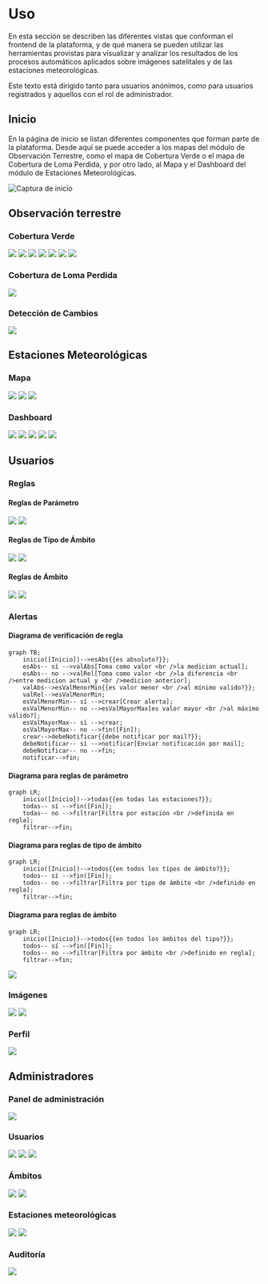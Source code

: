 # Uso

En esta sección se describen las diferentes vistas que conforman el frontend
de la plataforma, y de qué manera se pueden utilizar las herramientas
provistas para visualizar y analizar los resultados de los procesos
automáticos aplicados sobre imágenes satelitales y de las estaciones
meteorológicas.

Este texto está dirigido tanto para usuarios anónimos, como para usuarios
registrados y aquellos con el rol de administrador.

## Inicio

En la página de inicio se listan diferentes componentes que forman parte de
la plataforma. Desde aquí se puede acceder a los mapas del módulo de
Observación Terrestre, como el mapa de Cobertura Verde o el mapa de Cobertura
de Loma Perdida, y por otro lado, al Mapa y el Dashboard del módulo de
Estaciones Meteorológicas.

![Captura de inicio](img/home.png)

## Observación terrestre

### Cobertura Verde

![](img/vi1.png)
![](img/vi2.png)
![](img/vi3.png)
![](img/vi4.png)
![](img/vi5.png)
![](img/vi6.png)
![](img/vi7.png)

### Cobertura de Loma Perdida

![](img/lomas1.png)

### Detección de Cambios

![](img/objects1.png)

## Estaciones Meteorológicas

### Mapa

![](img/stations-map1.png)
![](img/stations-map2.png)
![](img/stations-map3.png)

### Dashboard

![](img/stations-dashboard1.png)
![](img/stations-dashboard2.png)
![](img/stations-dashboard3.png)
![](img/stations-dashboard4.png)
![](img/stations-data1.png)

## Usuarios

### Reglas

#### Reglas de Parámetro

![](img/admin-parameter-rule1.png)
![](img/admin-parameter-rule2.png)

#### Reglas de Tipo de Ámbito

![](img/admin-scope-type-rule1.png)
![](img/admin-scope-type-rule2.png)

#### Reglas de Ámbito

![](img/admin-scope-rule1.png)
![](img/admin-scope-rule2.png)

### Alertas

#### Diagrama de verificación de regla

```mermaid
graph TB;
    inicio([Inicio])-->esAbs{{es absoluto?}};
    esAbs-- sí -->valAbs[Toma como valor <br />la medicion actual];
    esAbs-- no -->valRel[Toma como valor <br />la diferencia <br />entre medicion actual y <br />medicion anterior];
    valAbs-->esValMenorMin{{es valor menor <br />al mínimo valido?}};
    valRel-->esValMenorMin;
    esValMenorMin-- sí -->crear[Crear alerta];
    esValMenorMin-- no -->esValMayorMax[es valor mayor <br />al máximo válido?];
    esValMayorMax-- sí -->crear;
    esValMayorMax-- no -->fin([Fin]);
    crear-->debeNotificar{{debe notificar por mail?}};
    debeNotificar-- sí -->notificar[Enviar notificación por mail];
    debeNotificar-- no -->fin;
    notificar-->fin;
```

#### Diagrama para reglas de parámetro

```mermaid
graph LR;
    inicio([Inicio])-->todas{{en todas las estaciones?}};
    todas-- sí -->fin([Fin]);
    todas-- no -->filtrar[Filtra por estación <br />definida en regla];
    filtrar-->fin;
```

#### Diagrama para reglas de tipo de ámbito

```mermaid
graph LR;
    inicio([Inicio])-->todos{{en todos los tipos de ámbito?}};
    todos-- sí -->fin([Fin]);
    todos-- no -->filtrar[Filtra por tipo de ámbito <br />definido en regla];
    filtrar-->fin;
```

#### Diagrama para reglas de ámbito

```mermaid
graph LR;
    inicio([Inicio])-->todos{{en todos los ámbitos del tipo?}};
    todos-- sí -->fin([Fin]);
    todos-- no -->filtrar[Filtra por ámbito <br />definido en regla];
    filtrar-->fin;
```

![](img/admin-alerts1.png)

### Imágenes

![](img/admin-images1.png)
![](img/admin-images2.png)

### Perfil

![](img/admin-profile1.png)

## Administradores

### Panel de administración

![](img/backend-admin1.png)

### Usuarios

![](img/backend-admin2.png)
![](img/backend-admin3.png)
![](img/backend-admin4.png)

### Ámbitos

![](img/backend-admin5.png)
![](img/backend-admin6.png)

### Estaciones meteorológicas

![](img/backend-stations1.png)
![](img/backend-stations2.png)

### Auditoría

![](img/backend-auditlog1.png)